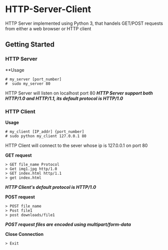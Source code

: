 # HTTP-Server-Client
HTTP Server implemented using Python 3, that handels GET/POST requests from either a web browser or HTTP client

## Getting Started   

### HTTP Server   

**Usage
```
# my_server [port_number]
#  sudo my_server 80
```
HTTP Server will listen on localhost port 80
***HTTP Server support both HTTP/1.0 and HTTP/1.1, its default protocol is HTTP/1.0***


### HTTP Client

**Usage**
```
# my_client [IP_addr] {port_number]
# sudo python my_client 127.0.0.1 80
```
HTTP Client will connect to the sever whose ip is 127.0.0.1 on port 80    

**GET request**

```
> GET file_name Protocol
> Get img1.jpg http/1.0
> GET index.html http/1.1
> get index.html
```
***HTTP Client's default protocol is HTTP/1.0***     


**POST request**

```
> POST file_name 
> Post file1
> post downloads/file1
```
***POST request files are encoded using multipart/form-data***     

**Close Connection**
```
> Exit
```




